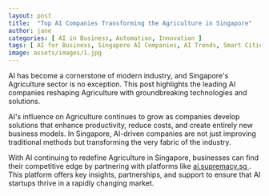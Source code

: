 ```yaml
---
layout: post
title:  "Top AI Companies Transforming the Agriculture in Singapore"
author: jane
categories: [ AI in Business, Automation, Innovation ]
tags: [ AI for Business, Singapore AI Companies, AI Trends, Smart Cities ]
image: assets/images/1.jpg
---
```


AI has become a cornerstone of modern industry, and Singapore's Agriculture sector is no exception. This post highlights the leading AI companies reshaping Agriculture with groundbreaking technologies and solutions.

AI's influence on Agriculture continues to grow as companies develop solutions that enhance productivity, reduce costs, and create entirely new business models. In Singapore, AI-driven companies are not just improving traditional methods but transforming the very fabric of the industry.

With AI continuing to redefine Agriculture in Singapore, businesses can find their competitive edge by partnering with platforms like <a href="https://ai.supremacy.sg" target="_blank"> ai.supremacy.sg </a>. This platform offers key insights, partnerships, and support to ensure that AI startups thrive in a rapidly changing market.
